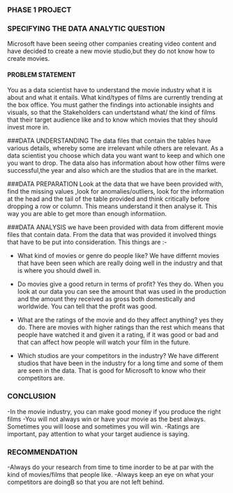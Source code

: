 ### PHASE 1 PROJECT

### SPECIFYING THE DATA ANALYTIC QUESTION

Microsoft have been seeing other companies creating video content and have
decided to create a new movie studio,but they do not know how to create movies.


#### PROBLEM STATEMENT
You as a data scientist have to understand the movie industry what it is about and what it entails. What kind/types of 
films are currently trending at the box office. You must gather the findings into actionable insights and visuals, so that
the Stakeholders can undertstand what/ the kind of films that their target audience like and to know which movies that they
should invest more in.

###DATA UNDERSTANDING
The data files that contain the tables have various details, whereby some are irrelevant while others are relevant. As a data 
scientist you choose which data you want want to keep and which one you want to drop. The data also has information about how 
other films were successful,the year and also which are the studios that are in the market.
 

###DATA PREPARATION
Look at the data that we have been provided with, find the missing values ,look for anomalies/outliers, look for the
information at the head and the tail of the table provided and think critically before dropping a row or column. This
means understand it then analyse it. This way you are able to get more than enough informatiion.

###DATA ANALYSIS
we have been provided with data from different movie files that contain data. From the data that was provided it involved
things that have to be put into consideration. This things are :-
  
 - What kind of movies or genre do people like? We have differnt movies that have been seen which are really doing well
 in the industry and that is where you should dwell in. 
 
 - Do movies give a good return in terms of profit? Yes they do. When you look at our data you can see the amount that was used in 
 the production and the amount they received as gross both domestically and worldwide. You can tell that the profit was good.
 
 - What are the ratings of the movie and do they affect anything? yes they do. There are movies with higher ratings than the rest which
 means that people have watched it and given it a rating, if it was good or bad and that can affect how people will watch your film in the future. 

 - Which studios are your competitors in the industry? We have different studios that have been in the industry for a long time and some
  of them are seen in the data. That is good for Microsoft to know who their competitors are.


### CONCLUSION
-In the movie industry, you can make good money if you produce the right films
-You will not always win or have your movie as the best always. Sometimes you will loose and sometimes you will win.
-Ratings are important, pay attention to what your target audience is saying.


### RECOMMENDATION
-Always do your research from time to time inorder to be at par with the kind of movies/films that people like.
-Always keep an eye on what your competitors are doingB so that you are not left behind.

